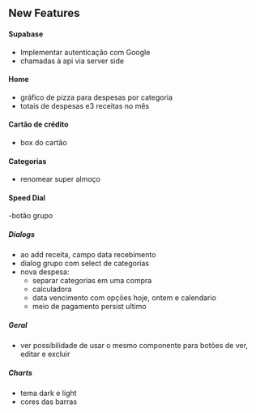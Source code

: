 ## New Features

#### Supabase

- Implementar autenticação com Google
- chamadas à api via server side

#### Home

- gráfico de pizza para despesas por categoria
- totais de despesas e3 receitas no mês

#### Cartão de crédito

- box do cartão


#### Categorias

- renomear super almoço


#### Speed Dial

-botão grupo

##### Dialogs
- ao add receita, campo data recebimento
- dialog grupo com select de categorias
- nova despesa:
    - separar categorias em uma compra
    - calculadora
    - data vencimento com opções hoje, ontem e calendario
    - meio de pagamento persist ultimo

##### Geral

- ver possibilidade de usar o mesmo componente para botões de ver, editar e excluir


##### Charts
- tema dark e light
- cores das barras